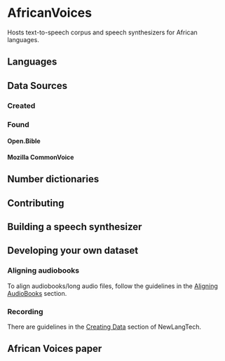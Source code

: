 # AfricanVoices
Hosts text-to-speech corpus and speech synthesizers for African languages.
## Languages
## Data Sources
### Created

### Found
#### Open.Bible

#### Mozilla CommonVoice

## Number dictionaries

## Contributing

## Building a speech synthesizer

## Developing your own dataset

### Aligning audiobooks
To align audiobooks/long audio files, follow the guidelines in the [Aligning AudioBooks](code/README.md) section.

### Recording
There are guidelines in the [Creating Data](https://github.com/neulab/newlang-tech/tree/main/speech-synthesis#2-creating-data) section of NewLangTech.

## African Voices paper


